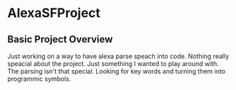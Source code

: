 # AlexaSFProject

## Basic Project Overview

Just working on a way to have alexa parse speach into code.
Nothing really speacial about the project.
Just something I wanted to play around with.
The parsing isn't that special.
Looking for key words and turning them into programmic symbols.
